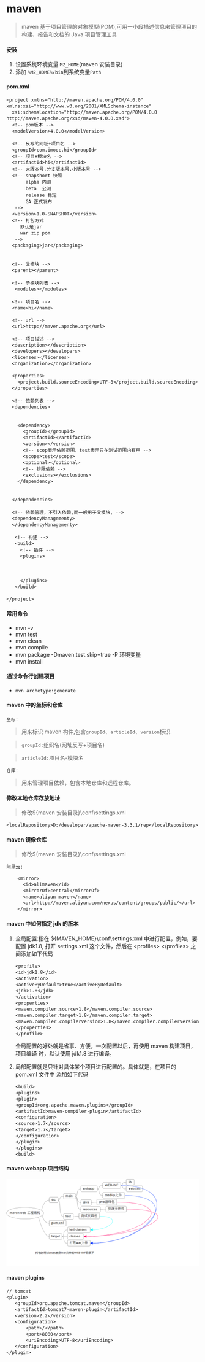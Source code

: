 # maven

> maven 基于项目管理的对象模型(POM),可用一小段描述信息来管理项目的构建、报告和文档的 Java 项目管理工具

#### 安装

1. 设置系统环境变量 `M2_HOME`(maven 安装目录)
2. 添加 `%M2_HOME%/bin`到系统变量`Path`

#### pom.xml

```
<project xmlns="http://maven.apache.org/POM/4.0.0" xmlns:xsi="http://www.w3.org/2001/XMLSchema-instance"
  xsi:schemaLocation="http://maven.apache.org/POM/4.0.0 http://maven.apache.org/xsd/maven-4.0.0.xsd">
  <!-- pom版本 -->
  <modelVersion>4.0.0</modelVersion>

  <!-- 反写的网址+项目名 -->
  <groupId>com.imooc.hi</groupId>
  <!-- 项目+模块名 -->
  <artifactId>hi</artifactId>
  <!-- 大版本号.分支版本号.小版本号 -->
  <!-- snapshort 快照
       alpha 内测
       beta  公测
       release 稳定
       GA 正式发布
   -->
  <version>1.0-SNAPSHOT</version>
  <!-- 打包方式
     默认是jar
     war zip pom
   -->
  <packaging>jar</packaging>


  <!-- 父模块 -->
  <parent></parent>

  <!-- 子模块列表 -->
   <modules></modules>

  <!-- 项目名 -->
  <name>hi</name>

  <!-- url -->
  <url>http://maven.apache.org</url>

  <!-- 项目描述 -->
  <description></description>
  <developers></developers>
  <licenses></licenses>
  <organization></organization>

  <properties>
    <project.build.sourceEncoding>UTF-8</project.build.sourceEncoding>
  </properties>

  <!-- 依赖列表 -->
  <dependencies>


    <dependency>
      <groupId></groupId>
      <artifactId></artifactId>
      <version></version>
      <!-- scop表示依赖范围，test表示只在测试范围内有用 -->
      <scope>test</scope>
      <optional></optional>
      <!-- 排除依赖 -->
      <exclusions></exclusions>
    </dependency>


  </dependencies>

  <!-- 依赖管理，不引入依赖,而一般用于父模块, -->
  <dependencyManagementy>
  </dependencyManagementy>

   <!-- 构建 -->
   <build>
     <!-- 插件 -->
     <plugins>



     </plugins>
   </build>

</project>

```

#### 常用命令

- mvn -v
- mvn test
- mvn clean
- mvn compile
- mvn package -Dmaven.test.skip=true -P 环境变量
- mvn install

#### 通过命令行创建项目

- `mvn archetype:generate`

#### maven 中的坐标和仓库

`坐标:`

> 用来标识 maven 构件,包含`groupId`、`articleId`、`version`标识.

> `groupId:`组织名(网址反写+项目名)

> `articleId:`项目名-模块名

`仓库:`

> 用来管理项目依赖，包含本地仓库和远程仓库。

#### 修改本地仓库存放地址

> 修改\${maven 安装目录}\conf\settings.xml

```
<localRepository>D:/developer/apache-maven-3.3.1/rep</localRepository>
```

#### maven 镜像仓库

> 修改\${maven 安装目录}\conf\settings.xml

`阿里云:`

```
    <mirror>
      <id>alimaven</id>
      <mirrorOf>central</mirrorOf>
      <name>aliyun maven</name>
      <url>http://maven.aliyun.com/nexus/content/groups/public/</url>
    </mirror>
```

#### maven 中如何指定 jdk 的版本

1. 全局配置:指在 \${MAVEN_HOME}\conf\settings.xml 中进行配置，例如，要配置 jdk1.8, 打开 settings.xml 这个文件，然后在 \<profiles> \</profiles> 之间添加如下代码

   ```
   <profile>
   <id>jdk1.8</id>
   <activation>
   <activeByDefault>true</activeByDefault>
   <jdk>1.8</jdk>
   </activation>
   <properties>
   <maven.compiler.source>1.8</maven.compiler.source>
   <maven.compiler.target>1.8</maven.compiler.target>
   <maven.compiler.compilerVersion>1.8</maven.compiler.compilerVersion>
   </properties>
   </profile>
   ```

   全局配置的好处就是省事、方便。一次配置以后，再使用 maven 构建项目，项目编译
   时，默认使用 jdk1.8 进行编译。

2. 局部配置就是只针对具体某个项目进行配置的。具体就是，在项目的 pom.xml 文件中
   添加如下代码

   ```
   <build>
   <plugins>
   <plugin>
   <groupId>org.apache.maven.plugins</groupId>
   <artifactId>maven-compiler-plugin</artifactId>
   <configuration>
   <source>1.7</source>
   <target>1.7</target>
   </configuration>
   </plugin>
   </plugins>
   <build>
   ```

#### maven webapp 项目结构

![maven webapp 项目结构](images/maven-web.png)

#### maven plugins

```
// tomcat
<plugin>
   <groupId>org.apache.tomcat.maven</groupId>
   <artifactId>tomcat7-maven-plugin</artifactId>
   <version>2.2</version>
   <configuration>
       <path>/</path>
       <port>8080</port>
       <uriEncoding>UTF-8</uriEncoding>
   </configuration>
</plugin>

```
